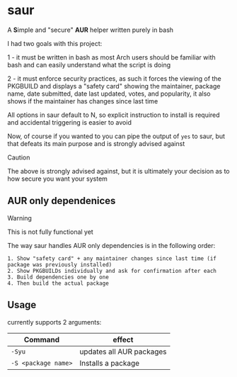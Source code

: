 # saur
A **S**imple and "secure" **AUR** helper written purely in bash

I had two goals with this project:

1 - it must be written in bash as most Arch users should be familiar with bash and can easily understand what the script is doing

2 - it must enforce security practices, as such it forces the viewing of the PKGBUILD and displays a "safety card" showing the maintainer, package name, date submitted, date last updated, votes, and popularity, it also shows if the maintainer has changes since last time

All options in saur default to N, so explicit instruction to install is required and accidental triggering is easier to avoid

Now, of course if you wanted to you can pipe the output of `yes` to saur, but that defeats its main purpose and is strongly advised against

> [!CAUTION]
> The above is strongly advised against, but it is ultimately your decision as to how secure you want your system

## AUR only dependenices
> [!WARNING]
> This is not fully functional yet

The way saur handles AUR only dependencies is in the following order:
```
1. Show "safety card" + any maintainer changes since last time (if package was previously installed)
2. Show PKGBUILDs individually and ask for confirmation after each
3. Build dependencies one by one
4. Then build the actual package
```

## Usage
currently supports 2 arguments:

|Command | effect |
| ------ | ------ |
|`-Syu` | updates all AUR packages|
| `-S <package name>` | Installs a package |
